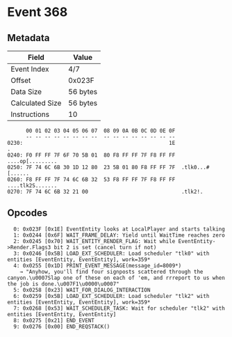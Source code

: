 # Event 368

## Metadata

| Field           | Value    |
|-----------------|----------|
| Event Index     | 4/7      |
| Offset          | 0x023F   |
| Data Size       | 56 bytes |
| Calculated Size | 56 bytes |
| Instructions    | 10       |

```
      00 01 02 03 04 05 06 07  08 09 0A 0B 0C 0D 0E 0F
      -- -- -- -- -- -- -- --  -- -- -- -- -- -- -- --
0230:                                               1E                 .
0240: F0 FF FF 7F 6F 70 5B 01  80 F8 FF FF 7F F8 FF FF  ....op[.........
0250: 7F 74 6C 6B 30 1D 12 80  23 5B 01 80 F8 FF FF 7F  .tlk0...#[......
0260: F8 FF FF 7F 74 6C 6B 32  53 F8 FF FF 7F F8 FF FF  ....tlk2S.......
0270: 7F 74 6C 6B 32 21 00                              .tlk2!.         
```

## Opcodes

```
  0: 0x023F [0x1E] EventEntity looks at LocalPlayer and starts talking
  1: 0x0244 [0x6F] WAIT_FRAME_DELAY: Yield until WaitTime reaches zero
  2: 0x0245 [0x70] WAIT_ENTITY_RENDER_FLAG: Wait while EventEntity->Render.Flags3 bit 2 is set (cancel turn if not)
  3: 0x0246 [0x5B] LOAD_EXT_SCHEDULER: Load scheduler "tlk0" with entities [EventEntity, EventEntity], work=359*
  4: 0x0255 [0x1D] PRINT_EVENT_MESSAGE(message_id=8009*)
    → "Anyhow, you'll find four signposts scattered through the canyon.\u0007Slap one of these on each of 'em, and rrreport to us when the job is done.\u007F1\u0000\u0007"
  5: 0x0258 [0x23] WAIT_FOR_DIALOG_INTERACTION
  6: 0x0259 [0x5B] LOAD_EXT_SCHEDULER: Load scheduler "tlk2" with entities [EventEntity, EventEntity], work=359*
  7: 0x0268 [0x53] WAIT_SCHEDULER_TASK: Wait for scheduler "tlk2" with entities [EventEntity, EventEntity]
  8: 0x0275 [0x21] END_EVENT
  9: 0x0276 [0x00] END_REQSTACK()
```
